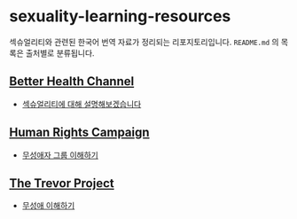 # sexuality-learning-resources

섹슈얼리티와 관련된 한국어 번역 자료가 정리되는 리포지토리입니다. `README.md` 의 목록은 출처별로 분류됩니다.

## [Better Health Channel](https://www.betterhealth.vic.gov.au)
- [섹슈얼리티에 대해 설명해보겠습니다](./better_health_channel/sexuality_explained.md)

## [Human Rights Campaign](https://www.hrc.org/)
- [무성애자 그룹 이해하기](./human_rights_campaign/understanding_the_asexual_community.md)

## [The Trevor Project](https://www.thetrevorproject.org/)
- [무성애 이해하기](./the_trevor_project/understanding_asexuality.md)